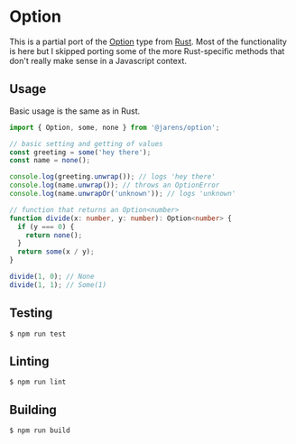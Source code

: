 # Option

This is a partial port of the [Option](https://doc.rust-lang.org/std/option/) type from [Rust](https://www.rust-lang.org/). Most of the functionality is here but I skipped porting some of the more Rust-specific methods that don't really make sense in a Javascript context.

## Usage

Basic usage is the same as in Rust.

```ts
import { Option, some, none } from '@jarens/option';

// basic setting and getting of values
const greeting = some('hey there');
const name = none();

console.log(greeting.unwrap()); // logs 'hey there'
console.log(name.unwrap()); // throws an OptionError
console.log(name.unwrapOr('unknown')); // logs 'unknown'

// function that returns an Option<number>
function divide(x: number, y: number): Option<number> {
  if (y === 0) {
    return none();
  }
  return some(x / y);
}

divide(1, 0); // None
divide(1, 1); // Some(1)
```

## Testing

```
$ npm run test
```

## Linting

```
$ npm run lint
```

## Building

```
$ npm run build
```
